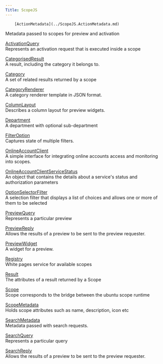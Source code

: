 ```yaml
---
Title: ScopeJS
---
```

        [ActionMetadata](../ScopeJS.ActionMetadata.md)  
Metadata passed to scopes for preview and activation

[ActivationQuery](../ScopeJS.ActivationQuery.md)  
Represents an activation request that is executed inside a scope

[CategorisedResult](../ScopeJS.CategorisedResult.md)  
A result, including the category it belongs to.

[Category](../ScopeJS.Category.md)  
A set of related results returned by a scope

[CategoryRenderer](../ScopeJS.CategoryRenderer.md)  
A category renderer template in JSON format.

[ColumnLayout](../ScopeJS.ColumnLayout.md)  
Describes a column layout for preview widgets.

[Department](../ScopeJS.Department.md)  
A department with optional sub-department

[FilterOption](../ScopeJS.FilterOption.md)  
Captures state of multiple filters.

[OnlineAccountClient](../ScopeJS.OnlineAccountClient.md)  
A simple interface for integrating online accounts access and monitoring into scopes.

[OnlineAccountClientServiceStatus](../ScopeJS.OnlineAccountClientServiceStatus.md)  
An object that contains the details about a service's status and authorization parameters

[OptionSelectorFilter](../ScopeJS.OptionSelectorFilter.md)  
A selection filter that displays a list of choices and allows one or more of them to be selected

[PreviewQuery](../ScopeJS.PreviewQuery.md)  
Represents a particular preview

[PreviewReply](../ScopeJS.PreviewReply.md)  
Allows the results of a preview to be sent to the preview requester.

[PreviewWidget](../ScopeJS.PreviewWidget.md)  
A widget for a preview.

[Registry](../ScopeJS.Registry.md)  
White pages service for available scopes

[Result](../ScopeJS.Result.md)  
The attributes of a result returned by a Scope

[Scope](../ScopeJS.Scope.md)  
Scope corresponds to the bridge between the ubuntu scope runtime

[ScopeMetadata](../ScopeJS.ScopeMetadata.md)  
Holds scope attributes such as name, description, icon etc

[SearchMetadata](../ScopeJS.SearchMetadata.md)  
Metadata passed with search requests.

[SearchQuery](../ScopeJS.SearchQuery.md)  
Represents a particular query

[SearchReply](../ScopeJS.SearchReply.md)  
Allows the results of a preview to be sent to the preview requester.

